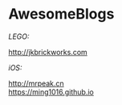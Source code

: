 # AwesomeBlogs

*LEGO:*  

<http://jkbrickworks.com>

*iOS:*  

<http://mrpeak.cn>  
<https://ming1016.github.io>
